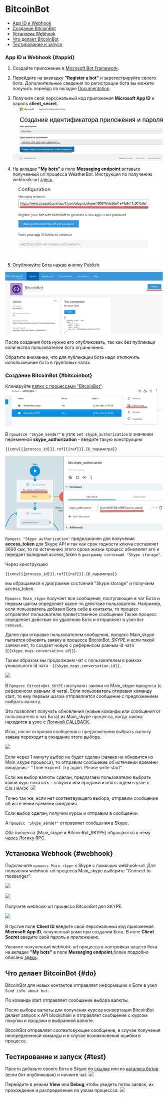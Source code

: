 # BitcoinBot

* [App ID и Webhook](#appid)
* [Создание BitcoinBot](#bitcoinbot)
* [Установка Webhook](#webhook)
* [Что делает BitcoinBot](#do)
* [Тестирование и запуск](#test)

### App ID и Webhook {#appid}

1. Создайте  приложение в [Microsoft Bot Framework](https://dev.botframework.com/).
2. Перейдите на вкаладку **"Register a bot"** и зарегестрируйте своего бота. Дополнительные сведения по регистрации бота вы можете получить перейдя по вкладке [Documentation](https://docs.botframework.com/en-us/skype/getting-started/#navtitle).
3. Получите свой персональный код приложения **Microsoft App ID** и пароль **client_secret**.
![](../img/Skype/parol.jpg)

4. На вкладке **"My bots"** в поле **Messaging endpoint** вставьте полученный url процесса WeatherBot. Инструкция по получению webhook-url [здесь](#webhook).
![](../img/Skype/mess_webhook.jpg)

5. Опубликуйте Бота нажав кнопку Publish.

![](../img/Skype/publish_bitcoin.jpg)

После создания бота нужно его опубликовать, так как без публикаци количество пользователей бота ограниченно.

Обратите внимание, что для публикации бота надо отключить использование бота в групповых чатах.




### Создание BitcoinBot {#bitcoinbot}

Клонируйте [папку с процессами "BitcoinBot"](https://admin.corezoid.com/folder/conv/121755).
![](../img/Skype/1.jpg)

В ```процессе "Skype_sender"``` в узле ```Set skype_authorization``` в значении переменной 
**skype_authorization** - введите такую конструкцию 

```
{{conv[{{process_id}}].ref[{{ref}}].ID_параметра}}
```

![](../img/Skype/set_param_bitcoin.jpg)

```Процесс "Skype authorization"``` предназначен для получения **access_token** для Skype API и так как срок годности ключа составляет 3600 сек, то по истечению этого срока жизни процесс обновляет его и передает валидный access_token в ```диаграмму состояний "Skype storage"```.

 Через конструкцию 
 ```
 {{conv[{{process_id}}].ref[{{ref}}].ID_параметра}}
 ```
 мы обращаемся к диаграмме состояний "Skype storage"  и получаем access_token.
 
 ```Процесс Main_skype```
 получает все сообщения, поступающие в чат Бота и первым шагом определяет какое-то действие пользователя. Например, если пользователь добавил Бота себе в контакты, то процесс отправляет пользователю приветственное сообщение
 Также процесс определяет действие по удалению Бота и отправляет в узел ```Bot removed.```
 
 Далее при отправке пользователем сообщения, процесс Main_skype пытается обновить заявку в процессе BitcoinBot_SKYPE и если такой заявки нет, то создает новую с референсом равным id чата (```{{skype_msgs.conversation.id}}```).

Таким образом мы продолжаем чат с пользователем в рамках уникального id чата - ```{{skype_msgs.conversation.id}}```.

![](../img/Skype/modify.jpg)
  
В ```Процесс BitcoinBot_SKYPE``` поступают заявки из Main_skype процесса (с референсом равным id чата). Если пользователь отправил команду start, то ему первым шагом отправляется сообщение с предложением выбрать валюту.

Это позволяет получать обновления (новые команды или сообщения от пользователя в чат Бота) из Main_skype процесса, когда заявка находится в узле с [Логикой CALLBACK](https://doc.corezoid.com/ru/interface/nodes/callback.html).

Итак, после отправки сообщения с предложением выбрать валюту заявка переходит в ожидание этого выбора.

![](../img/Skype/proc.jpg)

Если через 1 минуту выбор не будет сделан (заявка не обновится из Main_skype процесса), то отправим сообщение об истечении времени ожидания - "Time expired. Try again. Please write start".

Если же выбор валюты сделан, предлагаем пользователю выбрать какой курс показать - покупки или продажи и опять ждем в узле с CALLBACK.
![](../img/Skype/proc_oper.jpg)

Точно так же, если нет соответвующего выбора, отправим сообщение об истечении времени ожидания.

Если выбор сделан, получим курсы и отправим в сообщении.

А ```Процесс "Skype_sender"``` отправляет сообщения в Skype.

Оба процесса (Main_skype и BitcoinBot_SKYPE) обращаются к нему через [Логику RPC](https://doc.corezoid.com/ru/interface/nodes/rpc/logic_rpc.html).


 
## Установка Webhook {#webhook}

Подключите ```процесс Main_skype``` к Skype с помощью webhook-url. Для получения webhook-url процесса Main_skype выберите "Connect to messenger":

![](../img/Skype/connect_to_messenger.jpg)

![](../img/Skype/skype.jpg)

Получите webhook-url процесса BitcoinBot для SKYPE.

![](../img/Skype/webhook.jpg)

В пустое поле **Client ID** введите свой персональный код приложения **Microsoft App ID**, полученный вами при создании Бота.
В поле **Client Secret** введите свой пароль к приложению.

Укажите полученный webhook-url процесса в настройках вашего бота на вкладке **"My bots"** в поле **Messaging endpoint**,более подробно описано [здесь](#appid).



## Что делает BitcoinBot {#do}

BitcoinBot для новых контактов отправляет информацию о Боте в узел ```Send info about bot.```

По команде start отправляет сообщение выбора валюты.

После выбора валюты для получения курсов конвертации BitcoinBot делает запрос к API blockchain и отправляет сообщение с курсом покупки и продажи в выбранной валюте.

BitcoinBot отправляет соответсвующее сообщение, в случае получения неопределенной команды и в случае возникновения ошибки в процессе.



## Тестирование и запуск {#test}

Просто добавьте своего Бота в Skype по [ссылке]( https://join.skype.com/bot/e907fb62-d0f0-461f-8e06-ca45bb69d71c) или из [каталога ботов](https://bots.botframework.com/) (если бот опубликован) и начните чат.
![](../img/Skype/screen_en_bitcoin.jpg)

Перейдите в режим **View** или **Debug**,чтобы увидеть поток заявок, их прохождение и распределение по узлам процессса.
![](../img/Skype/view_bitcoin.jpg)









